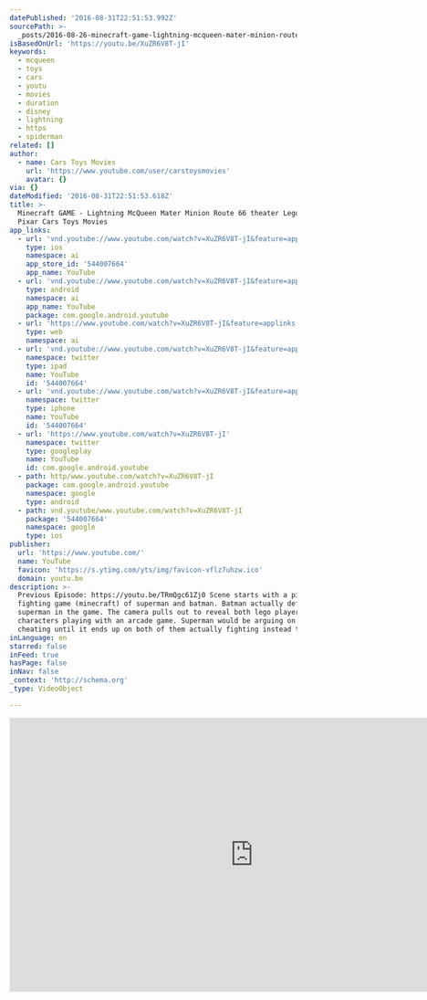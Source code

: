 ```yaml
---
datePublished: '2016-08-31T22:51:53.992Z'
sourcePath: >-
  _posts/2016-08-26-minecraft-game-lightning-mcqueen-mater-minion-route-66-the.md
isBasedOnUrl: 'https://youtu.be/XuZR6V8T-jI'
keywords:
  - mcqueen
  - toys
  - cars
  - youtu
  - movies
  - duration
  - disney
  - lightning
  - https
  - spiderman
related: []
author:
  - name: Cars Toys Movies
    url: 'https://www.youtube.com/user/carstoysmovies'
    avatar: {}
via: {}
dateModified: '2016-08-31T22:51:53.618Z'
title: >-
  Minecraft GAME - Lightning McQueen Mater Minion Route 66 theater Lego Disney
  Pixar Cars Toys Movies
app_links:
  - url: 'vnd.youtube://www.youtube.com/watch?v=XuZR6V8T-jI&feature=applinks'
    type: ios
    namespace: ai
    app_store_id: '544007664'
    app_name: YouTube
  - url: 'vnd.youtube://www.youtube.com/watch?v=XuZR6V8T-jI&feature=applinks'
    type: android
    namespace: ai
    app_name: YouTube
    package: com.google.android.youtube
  - url: 'https://www.youtube.com/watch?v=XuZR6V8T-jI&feature=applinks'
    type: web
    namespace: ai
  - url: 'vnd.youtube://www.youtube.com/watch?v=XuZR6V8T-jI&feature=applinks'
    namespace: twitter
    type: ipad
    name: YouTube
    id: '544007664'
  - url: 'vnd.youtube://www.youtube.com/watch?v=XuZR6V8T-jI&feature=applinks'
    namespace: twitter
    type: iphone
    name: YouTube
    id: '544007664'
  - url: 'https://www.youtube.com/watch?v=XuZR6V8T-jI'
    namespace: twitter
    type: googleplay
    name: YouTube
    id: com.google.android.youtube
  - path: http/www.youtube.com/watch?v=XuZR6V8T-jI
    package: com.google.android.youtube
    namespace: google
    type: android
  - path: vnd.youtube/www.youtube.com/watch?v=XuZR6V8T-jI
    package: '544007664'
    namespace: google
    type: ios
publisher:
  url: 'https://www.youtube.com/'
  name: YouTube
  favicon: 'https://s.ytimg.com/yts/img/favicon-vflz7uhzw.ico'
  domain: youtu.be
description: >-
  Previous Episode: https://youtu.be/TRmQgc61Zj0 Scene starts with a pixelated
  fighting game (minecraft) of superman and batman. Batman actually defeated
  superman in the game. The camera pulls out to reveal both lego player
  characters playing with an arcade game. Superman would be arguing on batman
  cheating until it ends up on both of them actually fighting instead then END.
inLanguage: en
starred: false
inFeed: true
hasPage: false
inNav: false
_context: 'http://schema.org'
_type: VideoObject

---
```

<iframe src="https://cdn.embedly.com/widgets/media.html?src=https%3A%2F%2Fwww.youtube.com%2Fembed%2FXuZR6V8T-jI%3Ffeature%3Doembed&amp;url=http%3A%2F%2Fwww.youtube.com%2Fwatch%3Fv%3DXuZR6V8T-jI&amp;image=https%3A%2F%2Fi.ytimg.com%2Fvi%2FXuZR6V8T-jI%2Fhqdefault.jpg&amp;key=b7d04c9b404c499eba89ee7072e1c4f7&amp;type=text%2Fhtml&amp;schema=youtube" width="854" height="480" scrolling="no" frameborder="0" allowfullscreen="" style=""></iframe>